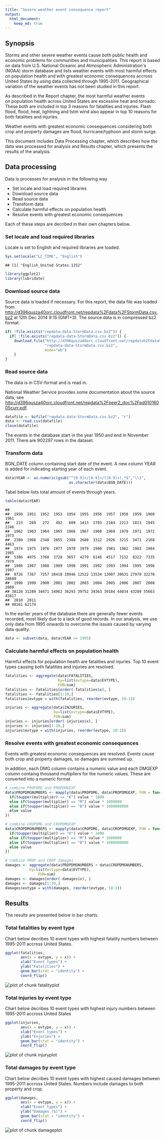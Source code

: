 ```yaml
---
title: "Severe weather event consequence report"
output: 
  html_document:
    keep_md: true
--- 
```


## Synopsis

Storms and other severe weather events cause both public health and 
economic problems for communities and municipalities. This report is 
based on data from U.S. National Oceanic and Atmospheric 
Administration's (NOAA) storm database and lists weather events 
with most harmful effects on population health and with greatest 
economic consequences accross United States by using data collected 
through 1995-2011. Geographical variation of the weather events 
has not been studied in this report.

As described in the Report chapter, the most harmful weather events  
on population health across United States are excessive heat and 
tornado. These both are included in top 3 reasons for fatalities 
and injuries. Flash flood, flood, heat, lightning and tstm wind also
appear in top 10 reasons for both fatalities and injuries.

Weather events with greatest economic consequences 
considering both crop and property damages are flood, 
hurricane/typhoon and storm surge.

This document includes Data Processing chapter, which describes 
how the data was processed for analysis and Results chapter, which
presents the results of the analysis.


## Data processing

Data is processes for analysis in the following way

- Set locale and load required libraries
- Download source data
- Read source data
- Transform data
- Calculate harmful effects on population health
- Resolve events with greatest economic consequences

Each of these steps are decribed in their own chapters below.

### Set locale and load required libraries

Locale is set to English and required libraries are loaded.


```r
Sys.setlocale("LC_TIME", "English")
```

```
## [1] "English_United States.1252"
```

```r
library(ggplot2)
library(lubridate)
```

### Download source data

Source data is loaded if necessary. For this report, the data file was loaded
from http://d396qusza40orc.cloudfront.net/repdata%2Fdata%2FStormData.csv.bz2
at 12th Dec 2014 9:15 (GMT+3). The source data is in compressed bz2 format. 


```r
if( !file.exists("repdata-data-StormData.csv.bz2")) {
  if( !file.exists("repdata-data-StormData.csv.bz2")) {
    download.file("http://d396qusza40orc.cloudfront.net/repdata%2Fdata%2FStormData.csv.bz2", 
      	          "repdata-data-StormData.csv.bz2", 
      	          mode="wb")
	}
}
```

### Read source data

The data is in CSV-format and is read in.

National Weather Service provides some documentation about the source data, see
http://d396qusza40orc.cloudfront.net/repdata%2Fpeer2_doc%2Fpd01016005curr.pdf.


```r
datafile <- bzfile("repdata-data-StormData.csv.bz2", "r")
data <- read.csv(datafile)
close(datafile)
```

The events in the database start in the year 1950 and end in November 2011. 
There are 902297 rows in the dataset.

### Transform data

BGN_DATE column containing start date of the event. A new column YEAR is added
for indicating starting year of each event.


```r
data$YEAR <- as.numeric(gsub("^[0-9]+/[0-9]+/([0-9]+).*$","\\1", 
                             as.character(data$BGN_DATE)))
```

Tabel below lists total amount of events through years. 


```r
table(data$YEAR)
```

```
## 
##  1950  1951  1952  1953  1954  1955  1956  1957  1958  1959  1960  1961 
##   223   269   272   492   609  1413  1703  2184  2213  1813  1945  2246 
##  1962  1963  1964  1965  1966  1967  1968  1969  1970  1971  1972  1973 
##  2389  1968  2348  2855  2388  2688  3312  2926  3215  3471  2168  4463 
##  1974  1975  1976  1977  1978  1979  1980  1981  1982  1983  1984  1985 
##  5386  4975  3768  3728  3657  4279  6146  4517  7132  8322  7335  7979 
##  1986  1987  1988  1989  1990  1991  1992  1993  1994  1995  1996  1997 
##  8726  7367  7257 10410 10946 12522 13534 12607 20631 27970 32270 28680 
##  1998  1999  2000  2001  2002  2003  2004  2005  2006  2007  2008  2009 
## 38128 31289 34471 34962 36293 39752 39363 39184 44034 43289 55663 45817 
##  2010  2011 
## 48161 62174
```
In the earlier years of the database there are generally fewer events 
recorded, most likely due to a lack of good records. In our analysis, 
we use only data from 1995 onwards to overcome the issues caused by
varying data quality.


```r
data <- subset(data, data$YEAR >= 1995)
```

### Calculate harmful effects on population health

Harmful effects for population health are fatalities and injuries. Top 10
event types causing both fatalities and injuries are resolved.


```r
fatalities <- aggregate(data$FATALITIES, 
                        by=list(evtype=data$EVTYPE), 
                        FUN=sum)
fatalities <- fatalities[order(-fatalities$x), ]
fatalities <- fatalities[1:10,]
fatalities$evtype = with(fatalities, reorder(evtype, 10:1))

injuries <- aggregate(data$INJURIES, 
                      by=list(evtype=data$EVTYPE), 
                      FUN=sum)
injuries <- injuries[order(-injuries$x), ]
injuries <- injuries[1:10,]
injuries$evtype = with(injuries, reorder(evtype, 10:1))
```

### Resolve events with greatest economic consequences

Events with greatest economic consequences are resolved. Events cause
both crop and property damages, so damages are summed up.

In addition, each DMG column contains a numeric value and each 
DMGEXP column containg thousand multipliers for the numeric values. These
are converted into a numeric format.


```r
# combine PROPDMG and PROPDMGEXP
data$PROPDMGNUMBERS <- mapply(data$PROPDMG, data$PROPDMGEXP, FUN = function(value, multiplier) {
  if(toupper(multiplier) == "K") value * 1000
  else if(toupper(multiplier) == "M") value * 1000000
  else if(toupper(multiplier) == "B") value * 1000000000
  else value
}) 

# combine CROPDMG and CROPDMGEXP
data$CROPDMGNUMBERS <- mapply(data$CROPDMG, data$CROPDMGEXP, FUN = function(value, multiplier) {
  if(toupper(multiplier) == "K") value * 1000
  else if(toupper(multiplier) == "M") value * 1000000
  else if(toupper(multiplier) == "B") value * 1000000000
  else value
}) 

# combine PROP and CROP damages
damages <- aggregate(data$PROPDMGNUMBERS + data$CROPDMGNUMBERS, 
    	   by=list(evtype=data$EVTYPE), 
			   FUN=sum)
damages <- damages[order(-damages$x), ]
damages <- damages[1:10,]
damages$evtype = with(damages, reorder(evtype, 10:1))
```


## Results

The results are presented below in bar charts.

### Total fatalities by event type

Chart below decribes 10 event types with highest fatality numbers between 
1995-2011 accross United States.


```r
ggplot(fatalities, 
       aes(x = evtype, y = x)) +     
       xlab("Event types") +
       ylab("Fatalities") + 
       geom_bar(stat = "identity") + 
       coord_flip()
```

![plot of chunk fatalityplot](figure/fatalityplot-1.png) 

### Total injuries by event type

Chart below decribes 10 event types with highest injury numbers between 
1995-2011 accross United States


```r
ggplot(injuries, 
       aes(x = evtype, y = x)) +     
       xlab("Event types") +
       ylab("Injuries") + 
       geom_bar(stat = "identity") + 
       coord_flip()
```

![plot of chunk injuryplot](figure/injuryplot-1.png) 

### Total damages by event type

Chart below decribes 10 event types with highest caused damages between 
1995-2011 accross United States. Numbers include damages to both property 
and crop.


```r
ggplot(damages, 
       aes(x = evtype, y = x)) +     
       xlab("Event types") +
       ylab("Damages ($)") + 
       geom_bar(stat = "identity") + 
       coord_flip()
```

![plot of chunk damageplot](figure/damageplot-1.png) 
